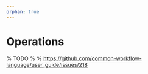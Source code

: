 ```yaml
---
orphan: true
---
```


# Operations

% TODO
%
% https://github.com/common-workflow-language/user_guide/issues/218
